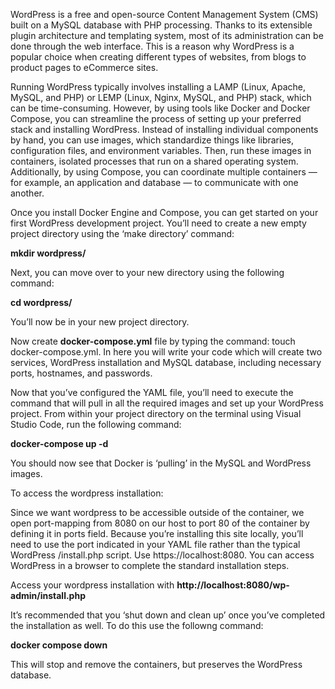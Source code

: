 WordPress is a free and open-source Content Management System (CMS) built on a MySQL database with PHP processing. Thanks to its extensible plugin architecture and templating system, most of its administration can be done through the web interface. This is a reason why WordPress is a popular choice when creating different types of websites, from blogs to product pages to eCommerce sites.

Running WordPress typically involves installing a LAMP (Linux, Apache, MySQL, and PHP) or LEMP (Linux, Nginx, MySQL, and PHP) stack, which can be time-consuming. However, by using tools like Docker and Docker Compose, you can streamline the process of setting up your preferred stack and installing WordPress. Instead of installing individual components by hand, you can use images, which standardize things like libraries, configuration files, and environment variables. Then, run these images in containers, isolated processes that run on a shared operating system. Additionally, by using Compose, you can coordinate multiple containers — for example, an application and database — to communicate with one another.

Once you install Docker Engine and Compose, you can get started on your first WordPress development project. You’ll need to create a new empty project directory using the ‘make directory’ command:

**mkdir wordpress/**

Next, you can move over to your new directory using the following command: 

**cd wordpress/**

You’ll now be in your new project directory.

Now create **docker-compose.yml** file by typing the command: touch docker-compose.yml. In here you will write your code which will create two services, WordPress installation and MySQL database, including necessary ports, hostnames, and passwords.

Now that you’ve configured the YAML file, you’ll need to execute the command that will pull in all the required images and set up your WordPress project. From within your project directory on the terminal using Visual Studio Code, run the following command: 

**docker-compose up -d**

You should now see that Docker is ‘pulling’ in the MySQL and WordPress images. 

To access the wordpress installation:</b>

Since we want wordpress to be accessible outside of the container, we open port-mapping from 8080 on our host to port 80 of the container by defining it in ports field.
Because you’re installing this site locally, you’ll need to use the port indicated in your YAML file rather than the typical WordPress /install.php script. Use https://localhost:8080. You can access WordPress in a browser to complete the standard installation steps.

Access your wordpress installation with **http://localhost:8080/wp-admin/install.php**

It’s recommended that you ‘shut down and clean up’ once you’ve completed the installation as well. To do this use the followng command:

**docker compose down** 

This will stop and remove the containers, but preserves the WordPress database.

